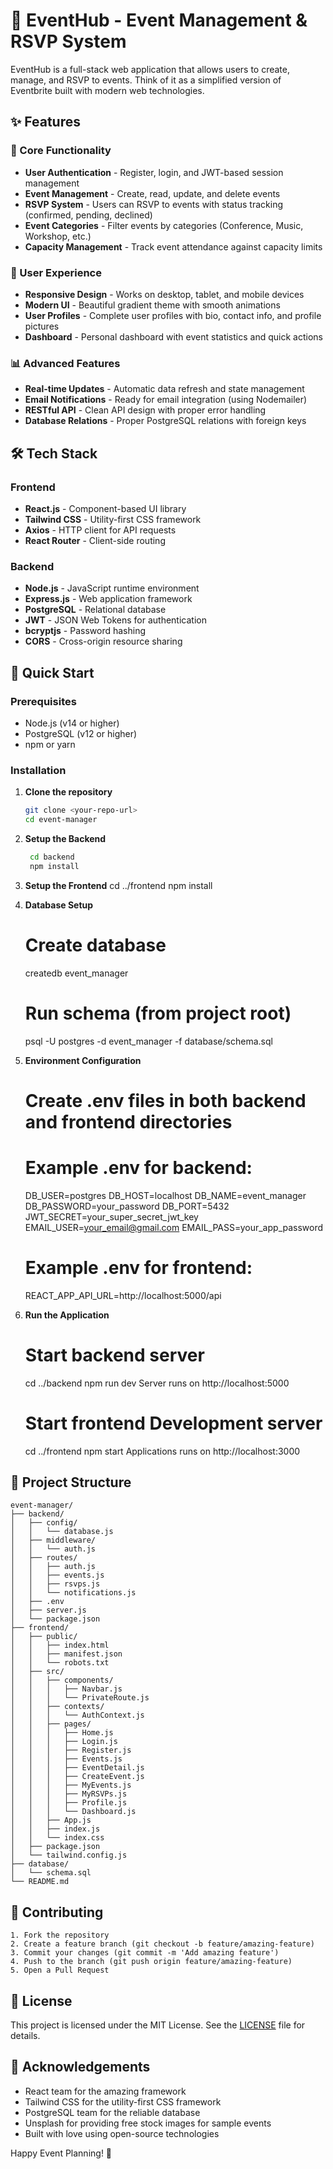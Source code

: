 # 🎉 EventHub - Event Management & RSVP System

EventHub is a full-stack web application that allows users to create, manage, and RSVP to events. Think of it as a simplified version of Eventbrite built with modern web technologies.

## ✨ Features

### 🎯 Core Functionality
- **User Authentication** - Register, login, and JWT-based session management
- **Event Management** - Create, read, update, and delete events
- **RSVP System** - Users can RSVP to events with status tracking (confirmed, pending, declined)
- **Event Categories** - Filter events by categories (Conference, Music, Workshop, etc.)
- **Capacity Management** - Track event attendance against capacity limits

### 🎨 User Experience
- **Responsive Design** - Works on desktop, tablet, and mobile devices
- **Modern UI** - Beautiful gradient theme with smooth animations
- **User Profiles** - Complete user profiles with bio, contact info, and profile pictures
- **Dashboard** - Personal dashboard with event statistics and quick actions

### 📊 Advanced Features
- **Real-time Updates** - Automatic data refresh and state management
- **Email Notifications** - Ready for email integration (using Nodemailer)
- **RESTful API** - Clean API design with proper error handling
- **Database Relations** - Proper PostgreSQL relations with foreign keys

## 🛠️ Tech Stack

### Frontend
- **React.js** - Component-based UI library
- **Tailwind CSS** - Utility-first CSS framework
- **Axios** - HTTP client for API requests
- **React Router** - Client-side routing

### Backend
- **Node.js** - JavaScript runtime environment
- **Express.js** - Web application framework
- **PostgreSQL** - Relational database
- **JWT** - JSON Web Tokens for authentication
- **bcryptjs** - Password hashing
- **CORS** - Cross-origin resource sharing

## 🚀 Quick Start

### Prerequisites
- Node.js (v14 or higher)
- PostgreSQL (v12 or higher)
- npm or yarn

### Installation

1. **Clone the repository**
   ```bash
   git clone <your-repo-url>
   cd event-manager
   ```

2. **Setup the Backend**
   ```bash
    cd backend
    npm install

2. **Setup the Frontend**
    cd ../frontend
    npm install

3. **Database Setup**
    # Create database
    createdb event_manager

    # Run schema (from project root)
    psql -U postgres -d event_manager -f database/schema.sql

4. **Environment Configuration**
    # Create .env files in both backend and frontend directories
    # Example .env for backend:
    DB_USER=postgres
    DB_HOST=localhost
    DB_NAME=event_manager
    DB_PASSWORD=your_password
    DB_PORT=5432
    JWT_SECRET=your_super_secret_jwt_key
    EMAIL_USER=your_email@gmail.com
    EMAIL_PASS=your_app_password

    # Example .env for frontend:
    REACT_APP_API_URL=http://localhost:5000/api

5. **Run the Application**
    # Start backend server
    cd ../backend
    npm run dev
    Server runs on http://localhost:5000

    # Start frontend Development server
    cd ../frontend
    npm start
    Applications runs on http://localhost:3000

## 📂 Project Structure
```
event-manager/
├── backend/
│   ├── config/
│   │   └── database.js
│   ├── middleware/
│   │   └── auth.js
│   ├── routes/
│   │   ├── auth.js
│   │   ├── events.js
│   │   ├── rsvps.js
│   │   └── notifications.js
│   ├── .env
│   ├── server.js
│   └── package.json
├── frontend/
│   ├── public/
│   │   ├── index.html
│   │   ├── manifest.json
│   │   └── robots.txt
│   ├── src/
│   │   ├── components/
│   │   │   ├── Navbar.js
│   │   │   └── PrivateRoute.js
│   │   ├── contexts/
│   │   │   └── AuthContext.js
│   │   ├── pages/
│   │   │   ├── Home.js
│   │   │   ├── Login.js
│   │   │   ├── Register.js
│   │   │   ├── Events.js
│   │   │   ├── EventDetail.js
│   │   │   ├── CreateEvent.js
│   │   │   ├── MyEvents.js
│   │   │   ├── MyRSVPs.js
│   │   │   ├── Profile.js
│   │   │   └── Dashboard.js
│   │   ├── App.js
│   │   ├── index.js
│   │   └── index.css
│   ├── package.json
│   └── tailwind.config.js
├── database/
│   └── schema.sql
└── README.md
```

## 🤝 Contributing
    1. Fork the repository
    2. Create a feature branch (git checkout -b feature/amazing-feature)
    3. Commit your changes (git commit -m 'Add amazing feature')
    4. Push to the branch (git push origin feature/amazing-feature)
    5. Open a Pull Request

## 📄 License
This project is licensed under the MIT License. See the [LICENSE](LICENSE) file for details.

## 🙏 Acknowledgements
- React team for the amazing framework
- Tailwind CSS for the utility-first CSS framework
- PostgreSQL team for the reliable database
- Unsplash for providing free stock images for sample events
- Built with love using open-source technologies    

Happy Event Planning! 🎊